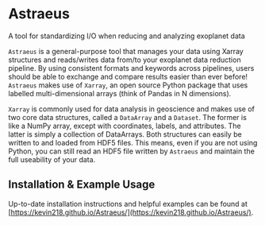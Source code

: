 # Astraeus
A tool for standardizing I/O when reducing and analyzing exoplanet data

`Astraeus` is a general-purpose tool that manages your data using Xarray structures and reads/writes data from/to your exoplanet data reduction pipeline.  By using consistent formats and keywords across pipelines, users should be able to exchange and compare results easier than ever before!  `Astraeus` makes use of `Xarray`, an open source Python package that uses labelled multi-dimensional arrays (think of Pandas in N dimensions).

`Xarray` is commonly used for data analysis in geoscience and makes use of two core data structures, called a `DataArray` and a `Dataset`.  The former is like a NumPy array, except with coordinates, labels, and attributes.  The latter is simply a collection of DataArrays.  Both structures can easily be written to and loaded from HDF5 files.  This means, even if you are not using Python, you can still read an HDF5 file written by `Astraeus` and maintain the full useability of your data.


## Installation & Example Usage

Up-to-date installation instructions and helpful examples can be found at
[https://kevin218.github.io/Astraeus/](https://kevin218.github.io/Astraeus/).
